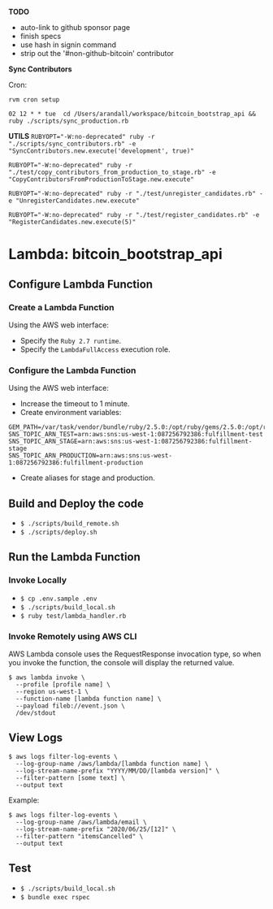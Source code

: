 **TODO**
- auto-link to github sponsor page
- finish specs
- use hash in signin command
- strip out the '#non-github-bitcoin' contributor

**Sync Contributors**

Cron:

`rvm cron setup`

`02 12 * * tue  cd /Users/arandall/workspace/bitcoin_bootstrap_api && ruby ./scripts/sync_production.rb`

**UTILS**
`RUBYOPT="-W:no-deprecated" ruby -r "./scripts/sync_contributors.rb" -e "SyncContributors.new.execute('development', true)"`

`RUBYOPT="-W:no-deprecated" ruby -r "./test/copy_contributors_from_production_to_stage.rb" -e "CopyContributorsFromProductionToStage.new.execute"`

`RUBYOPT="-W:no-deprecated" ruby -r "./test/unregister_candidates.rb" -e "UnregisterCandidates.new.execute"`

`RUBYOPT="-W:no-deprecated" ruby -r "./test/register_candidates.rb" -e "RegisterCandidates.new.execute(5)"`

# Lambda: bitcoin_bootstrap_api

## Configure Lambda Function

### Create a Lambda Function

Using the AWS web interface:

- Specify the `Ruby 2.7 runtime`.
- Specify the `LambdaFullAccess` execution role.

### Configure the Lambda Function

Using the AWS web interface:

- Increase the timeout to 1 minute.
- Create environment variables:
```
GEM_PATH=/var/task/vendor/bundle/ruby/2.5.0:/opt/ruby/gems/2.5.0:/opt/ruby/2.5.0
SNS_TOPIC_ARN_TEST=arn:aws:sns:us-west-1:087256792386:fulfillment-test
SNS_TOPIC_ARN_STAGE=arn:aws:sns:us-west-1:087256792386:fulfillment-stage
SNS_TOPIC_ARN_PRODUCTION=arn:aws:sns:us-west-1:087256792386:fulfillment-production
```
- Create aliases for stage and production.

## Build and Deploy the code

- `$ ./scripts/build_remote.sh`
- `$ ./scripts/deploy.sh`

## Run the Lambda Function

### Invoke Locally

- `$ cp .env.sample .env`
- `$ ./scripts/build_local.sh`
- `$ ruby test/lambda_handler.rb`

### Invoke Remotely using AWS CLI

AWS Lambda console uses the RequestResponse invocation type, so when you invoke
the function, the console will display the returned value.

```
$ aws lambda invoke \
  --profile [profile name] \
  --region us-west-1 \
  --function-name [lambda function name] \
  --payload fileb://event.json \
  /dev/stdout
```

## View Logs

```
$ aws logs filter-log-events \
  --log-group-name /aws/lambda/[lambda function name] \
  --log-stream-name-prefix "YYYY/MM/DD/[lambda version]" \
  --filter-pattern [some text] \
  --output text
```

Example:

```
$ aws logs filter-log-events \
  --log-group-name /aws/lambda/email \
  --log-stream-name-prefix "2020/06/25/[12]" \
  --filter-pattern "itemsCancelled" \
  --output text
```

## Test

- `$ ./scripts/build_local.sh`
- `$ bundle exec rspec`
